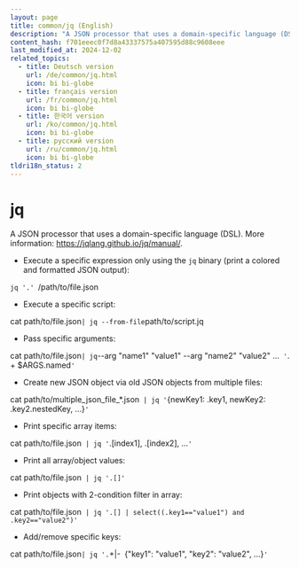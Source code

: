 ```yaml
---
layout: page
title: common/jq (English)
description: "A JSON processor that uses a domain-specific language (DSL)."
content_hash: f701eeec0f7d8a43337575a407595d88c9608eee
last_modified_at: 2024-12-02
related_topics:
  - title: Deutsch version
    url: /de/common/jq.html
    icon: bi bi-globe
  - title: français version
    url: /fr/common/jq.html
    icon: bi bi-globe
  - title: 한국어 version
    url: /ko/common/jq.html
    icon: bi bi-globe
  - title: русский version
    url: /ru/common/jq.html
    icon: bi bi-globe
tldri18n_status: 2
---
```

# jq

A JSON processor that uses a domain-specific language (DSL).
More information: <https://jqlang.github.io/jq/manual/>.

- Execute a specific expression only using the `jq` binary (print a colored and formatted JSON output):

`jq '.' `<span class="tldr-var badge badge-pill bg-dark-lm bg-white-dm text-white-lm text-dark-dm font-weight-bold">/path/to/file.json</span>

- Execute a specific script:

<span class="tldr-var badge badge-pill bg-dark-lm bg-white-dm text-white-lm text-dark-dm font-weight-bold">cat path/to/file.json</span>` | jq --from-file `<span class="tldr-var badge badge-pill bg-dark-lm bg-white-dm text-white-lm text-dark-dm font-weight-bold">path/to/script.jq</span>

- Pass specific arguments:

<span class="tldr-var badge badge-pill bg-dark-lm bg-white-dm text-white-lm text-dark-dm font-weight-bold">cat path/to/file.json</span>` | jq `<span class="tldr-var badge badge-pill bg-dark-lm bg-white-dm text-white-lm text-dark-dm font-weight-bold">--arg "name1" "value1" --arg "name2" "value2" ...</span>` '`<span class="tldr-var badge badge-pill bg-dark-lm bg-white-dm text-white-lm text-dark-dm font-weight-bold">. + $ARGS.named</span>`'`

- Create new JSON object via old JSON objects from multiple files:

<span class="tldr-var badge badge-pill bg-dark-lm bg-white-dm text-white-lm text-dark-dm font-weight-bold">cat path/to/multiple_json_file_*.json</span>` | jq '`<span class="tldr-var badge badge-pill bg-dark-lm bg-white-dm text-white-lm text-dark-dm font-weight-bold">{newKey1: .key1, newKey2: .key2.nestedKey, ...}</span>`'`

- Print specific array items:

<span class="tldr-var badge badge-pill bg-dark-lm bg-white-dm text-white-lm text-dark-dm font-weight-bold">cat path/to/file.json</span>` | jq '`<span class="tldr-var badge badge-pill bg-dark-lm bg-white-dm text-white-lm text-dark-dm font-weight-bold">.[index1], .[index2], ...</span>`'`

- Print all array/object values:

<span class="tldr-var badge badge-pill bg-dark-lm bg-white-dm text-white-lm text-dark-dm font-weight-bold">cat path/to/file.json</span>` | jq '.[]'`

- Print objects with 2-condition filter in array:

<span class="tldr-var badge badge-pill bg-dark-lm bg-white-dm text-white-lm text-dark-dm font-weight-bold">cat path/to/file.json</span>` | jq '.[] | select((.key1=="value1") and .key2=="value2")'`

- Add/remove specific keys:

<span class="tldr-var badge badge-pill bg-dark-lm bg-white-dm text-white-lm text-dark-dm font-weight-bold">cat path/to/file.json</span>` | jq '. `<span class="tldr-var badge badge-pill bg-dark-lm bg-white-dm text-white-lm text-dark-dm font-weight-bold">+|-</span>` `<span class="tldr-var badge badge-pill bg-dark-lm bg-white-dm text-white-lm text-dark-dm font-weight-bold">{"key1": "value1", "key2": "value2", ...}</span>`'`
